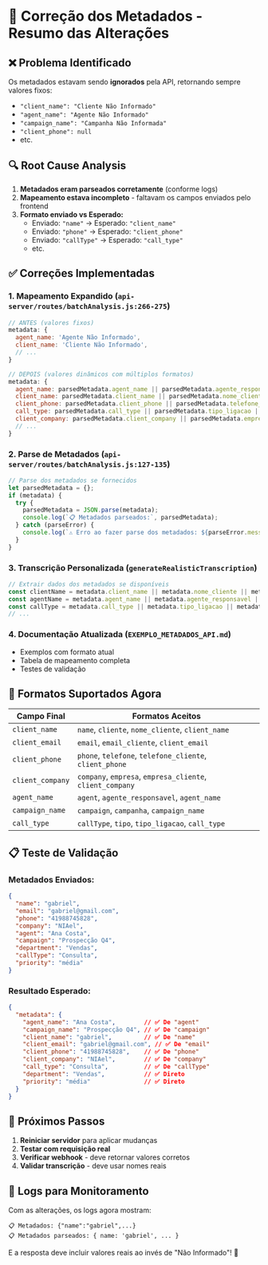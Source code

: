 # 🔧 Correção dos Metadados - Resumo das Alterações

## ❌ Problema Identificado
Os metadados estavam sendo **ignorados** pela API, retornando sempre valores fixos:
- `"client_name": "Cliente Não Informado"`
- `"agent_name": "Agente Não Informado"`
- `"campaign_name": "Campanha Não Informada"`
- `"client_phone": null`
- etc.

## 🔍 Root Cause Analysis
1. **Metadados eram parseados corretamente** (conforme logs)
2. **Mapeamento estava incompleto** - faltavam os campos enviados pelo frontend
3. **Formato enviado vs Esperado:**
   - Enviado: `"name"` → Esperado: `"client_name"`
   - Enviado: `"phone"` → Esperado: `"client_phone"`
   - Enviado: `"callType"` → Esperado: `"call_type"`
   - etc.

## ✅ Correções Implementadas

### 1. **Mapeamento Expandido** (`api-server/routes/batchAnalysis.js:266-275`)
```javascript
// ANTES (valores fixos)
metadata: {
  agent_name: 'Agente Não Informado',
  client_name: 'Cliente Não Informado',
  // ...
}

// DEPOIS (valores dinâmicos com múltiplos formatos)
metadata: {
  agent_name: parsedMetadata.agent_name || parsedMetadata.agente_responsavel || parsedMetadata.agent || 'Agente Não Informado',
  client_name: parsedMetadata.client_name || parsedMetadata.nome_cliente || parsedMetadata.cliente || parsedMetadata.name || 'Cliente Não Informado',
  client_phone: parsedMetadata.client_phone || parsedMetadata.telefone_cliente || parsedMetadata.telefone || parsedMetadata.phone || null,
  call_type: parsedMetadata.call_type || parsedMetadata.tipo_ligacao || parsedMetadata.tipo || parsedMetadata.callType || 'Atendimento Geral',
  client_company: parsedMetadata.client_company || parsedMetadata.empresa_cliente || parsedMetadata.empresa || parsedMetadata.company || null,
  // ...
}
```

### 2. **Parse de Metadados** (`api-server/routes/batchAnalysis.js:127-135`)
```javascript
// Parse dos metadados se fornecidos
let parsedMetadata = {};
if (metadata) {
  try {
    parsedMetadata = JSON.parse(metadata);
    console.log(`📋 Metadados parseados:`, parsedMetadata);
  } catch (parseError) {
    console.log(`⚠️ Erro ao fazer parse dos metadados: ${parseError.message}`);
  }
}
```

### 3. **Transcrição Personalizada** (`generateRealisticTranscription`)
```javascript
// Extrair dados dos metadados se disponíveis
const clientName = metadata.client_name || metadata.nome_cliente || metadata.cliente || metadata.name || 'Cliente';
const agentName = metadata.agent_name || metadata.agente_responsavel || metadata.agent || 'João';
const callType = metadata.call_type || metadata.tipo_ligacao || metadata.tipo || metadata.callType || 'consulta';
// ...
```

### 4. **Documentação Atualizada** (`EXEMPLO_METADADOS_API.md`)
- Exemplos com formato atual
- Tabela de mapeamento completa
- Testes de validação

## 🎯 Formatos Suportados Agora

| Campo Final | Formatos Aceitos |
|-------------|------------------|
| `client_name` | `name`, `cliente`, `nome_cliente`, `client_name` |
| `client_email` | `email`, `email_cliente`, `client_email` |
| `client_phone` | `phone`, `telefone`, `telefone_cliente`, `client_phone` |
| `client_company` | `company`, `empresa`, `empresa_cliente`, `client_company` |
| `agent_name` | `agent`, `agente_responsavel`, `agent_name` |
| `campaign_name` | `campaign`, `campanha`, `campaign_name` |
| `call_type` | `callType`, `tipo`, `tipo_ligacao`, `call_type` |

## 📋 Teste de Validação

### Metadados Enviados:
```json
{
  "name": "gabriel",
  "email": "gabriel@gmail.com",
  "phone": "41988745828",
  "company": "NIAel",
  "agent": "Ana Costa",
  "campaign": "Prospecção Q4",
  "department": "Vendas",
  "callType": "Consulta",
  "priority": "média"
}
```

### Resultado Esperado:
```json
{
  "metadata": {
    "agent_name": "Ana Costa",        // ✅ De "agent"
    "campaign_name": "Prospecção Q4", // ✅ De "campaign"
    "client_name": "gabriel",         // ✅ De "name"
    "client_email": "gabriel@gmail.com", // ✅ De "email"
    "client_phone": "41988745828",    // ✅ De "phone"
    "client_company": "NIAel",        // ✅ De "company"
    "call_type": "Consulta",          // ✅ De "callType"
    "department": "Vendas",           // ✅ Direto
    "priority": "média"               // ✅ Direto
  }
}
```

## 🚀 Próximos Passos

1. **Reiniciar servidor** para aplicar mudanças
2. **Testar com requisição real** 
3. **Verificar webhook** - deve retornar valores corretos
4. **Validar transcrição** - deve usar nomes reais

## 📝 Logs para Monitoramento

Com as alterações, os logs agora mostram:
```
📋 Metadados: {"name":"gabriel",...}
📋 Metadados parseados: { name: 'gabriel', ... }
```

E a resposta deve incluir valores reais ao invés de "Não Informado"! 🎉 